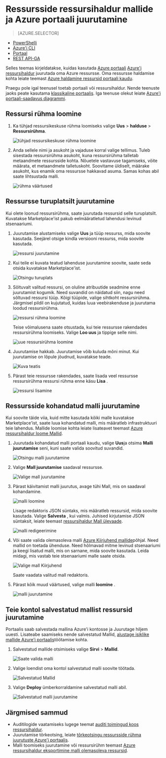 <properties 
    pageTitle="Azure'i portaali abil saate juurutada Azure ressursid | Microsoft Azure'i" 
    description="Kasutage oma ressursse Azure portaali ja Azure ressursside haldamine." 
    services="azure-resource-manager,azure-portal" 
    documentationCenter="" 
    authors="tfitzmac" 
    manager="timlt" 
    editor="tysonn"/>

<tags 
    ms.service="azure-resource-manager" 
    ms.workload="multiple" 
    ms.tgt_pltfrm="na" 
    ms.devlang="na" 
    ms.topic="article" 
    ms.date="09/15/2016" 
    ms.author="tomfitz"/>

# <a name="deploy-resources-with-resource-manager-templates-and-azure-portal"></a>Ressursside ressursihaldur mallide ja Azure portaali juurutamine

> [AZURE.SELECTOR]
- [PowerShelli](resource-group-template-deploy.md)
- [Azure'i CLI](resource-group-template-deploy-cli.md)
- [Portaal](resource-group-template-deploy-portal.md)
- [REST API-GA](resource-group-template-deploy-rest.md)

Selles teemas kirjeldatakse, kuidas kasutada [Azure portaali](https://portal.azure.com) [Azure'i ressursihaldur](azure-resource-manager/resource-group-overview.md) juurutada oma Azure ressursse. Oma ressursse haldamise kohta leiate teemast [Azure haldamine ressursid portaali kaudu](./azure-portal/resource-group-portal.md).

Praegu pole igal teenusel toetab portaali või ressursihaldur. Nende teenuste jaoks peate kasutama [klassikaline portaalis](https://manage.windowsazure.com). Iga teenuse olekut leiate [Azure'i portaali-saadavus diagrammi](https://azure.microsoft.com/features/azure-portal/availability/).

## <a name="create-resource-group"></a>Ressursi rühma loomine

1. Ka tühjad ressursikeskuse rühma loomiseks valige **Uus** > **halduse** > **Ressursirühma**.

    ![tühjad ressursikeskuse rühma loomine](./media/resource-group-template-deploy-portal/create-empty-group.png)

2. Anda sellele nimi ja asukoht ja vajaduse korral valige tellimus. Tuleb sisestada ressursirühma asukoht, kuna ressursirühma talletab metaandmete ressursside kohta. Nõuetele vastavuse tagamiseks, võite määrata, et metaandmete talletuskoht. Soovitame üldiselt, määrake asukoht, kus enamik oma ressursse hakkavad asuma. Samas kohas abil saate lihtsustada malli.

    ![rühma väärtused](./media/resource-group-template-deploy-portal/set-group-properties.png)

## <a name="deploy-resources-from-marketplace"></a>Ressursse turuplatsilt juurutamine

Kui olete loonud ressursirühma, saate juurutada ressursid selle turuplatsilt. Kuvatakse Marketplace'ist pakub eelmääratletud lahendusi levinud stsenaariumi.

1. Juurutamise alustamiseks valige **Uus** ja tüüp ressurss, mida soovite kasutada. Seejärel otsige kindla versiooni ressurss, mida soovite kasutada.

    ![ressursi juurutamine](./media/resource-group-template-deploy-portal/deploy-resource.png)

2. Kui teile ei kuvata teatud lahenduse juurutamine soovite, saate seda otsida kuvatakse Marketplace'ist.

    ![Otsingu turuplats](./media/resource-group-template-deploy-portal/search-resource.png)

3. Sõltuvalt valitud ressursi, on oluline atribuutide seadmine enne juurutamist kogumik. Need suvandid on näidatud siin, nagu need sõltuvad ressursi tüüp. Kõigi tüüpide, valige sihtkoht ressursirühma. Järgmisel pildil on kujutatud, kuidas luua veebirakenduse ja juurutama loodud ressursirühma.

    ![ressursi rühma loomine](./media/resource-group-template-deploy-portal/select-existing-group.png)

    Teise võimalusena saate otsustada, kui teie ressursse rakendades ressursirühma loomiseks. Valige **Loo uus** ja tippige selle nimi.

    ![uue ressursirühma loomine](./media/resource-group-template-deploy-portal/select-new-group.png)

4. Juurutamise hakkab. Juurutamise võib kuluda mõni minut. Kui juurutamise on lõpule jõudnud, kuvatakse teade.

    ![Kuva teatis](./media/resource-group-template-deploy-portal/view-notification.png)

5. Pärast teie ressursse rakendades, saate lisada veel ressursse ressursirühma ressursi rühma enne käsu **Lisa** .

    ![ressursi lisamine](./media/resource-group-template-deploy-portal/add-resource.png)

## <a name="deploy-resources-from-custom-template"></a>Ressursside kohandatud malli juurutamine

Kui soovite täide viia, kuid mitte kasutada kõiki malle kuvatakse Marketplace'ist, saate luua kohandatud malli, mis määratleb infrastruktuuri teie lahendus. Mallide loomise kohta leiate lisateavet teemast [Azure ressursihaldur loome Mallid](resource-group-authoring-templates.md).

1. Juurutada kohandatud malli portaali kaudu, valige **Uus**ja otsima **Malli juurutamise** seni, kuni saate valida soovitud suvandid.

    ![Otsingu malli juurutamine](./media/resource-group-template-deploy-portal/search-template.png)

2. Valige **Mall juurutamise** saadaval ressursse.

    ![Valige mall juurutamine](./media/resource-group-template-deploy-portal/select-template.png)

3. Pärast käivitamist malli juurutus, avage tühi Mall, mis on saadaval kohandamine.

    ![malli loomine](./media/resource-group-template-deploy-portal/show-custom-template.png)

    Lisage redaktoris JSON süntaks, mis määratleb ressursid, mida soovite kasutada. Valige **Salvesta** , kui valmis. Juhised kirjutamise JSON süntaksit, leiate teemast [ressursihaldur Mall ülevaade](resource-manager-template-walkthrough.md).

    ![malli redigeerimine](./media/resource-group-template-deploy-portal/edit-template.png)

4. Või saate valida olemasoleva malli [Azure Kiirjuhend mallide](https://azure.microsoft.com/documentation/templates/)põhjal. Need mallid on toetada ühenduse. Need hõlmavad mitme levinud stsenaariumi ja keegi lisatud malli, mis on sarnane, mida soovite kasutada. Leida midagi, mis vastab teie stsenaariumi malle saate otsida.

    ![Valige mall Kiirjuhend](./media/resource-group-template-deploy-portal/select-quickstart-template.png)

    Saate vaadata valitud mall redaktoris.

5. Pärast kõik muud väärtused, valige malli **loomine** . 

    ![malli juurutamine](./media/resource-group-template-deploy-portal/create-custom-deploy.png)

## <a name="deploy-resources-from-a-template-saved-to-your-account"></a>Teie kontol salvestatud mallist ressursid juurutamine

Portaalis saab salvestada mallina Azure'i kontosse ja Juurutage hiljem uuesti. Lisateabe saamiseks nende salvestatud Mallid, [alustage isiklike mallide Azure'i portaalis](./marketplace-consumer/mytemplates-getstarted.md)töötamise kohta.

1. Salvestatud mallide otsimiseks valige **Sirvi** > **Mallid**.

    ![Saate valida malli](./media/resource-group-template-deploy-portal/browse-templates.png)

2. Valige loendist oma kontol salvestatud malli soovite töötada.

    ![Salvestatud Mallid](./media/resource-group-template-deploy-portal/saved-templates.png)

3. Valige **Deploy** ümberkorraldamine salvestatud malli abil.

    ![Salvestatud malli juurutamine](./media/resource-group-template-deploy-portal/deploy-saved-template.png)

## <a name="next-steps"></a>Järgmised sammud

- Auditilogide vaatamiseks lugege teemat [auditi toimingud koos ressursihaldur](resource-group-audit.md).
- Juurutamise tõrkeotsing, leiate [tõrkeotsingu ressursside rühma juurutuste Azure'i portaalis](resource-manager-troubleshoot-deployments-portal.md).
- Malli toomiseks juurutamine või ressursirühm teemast [Azure ressursihaldur eksportimine malli olemasoleva ressursid](resource-manager-export-template.md).





